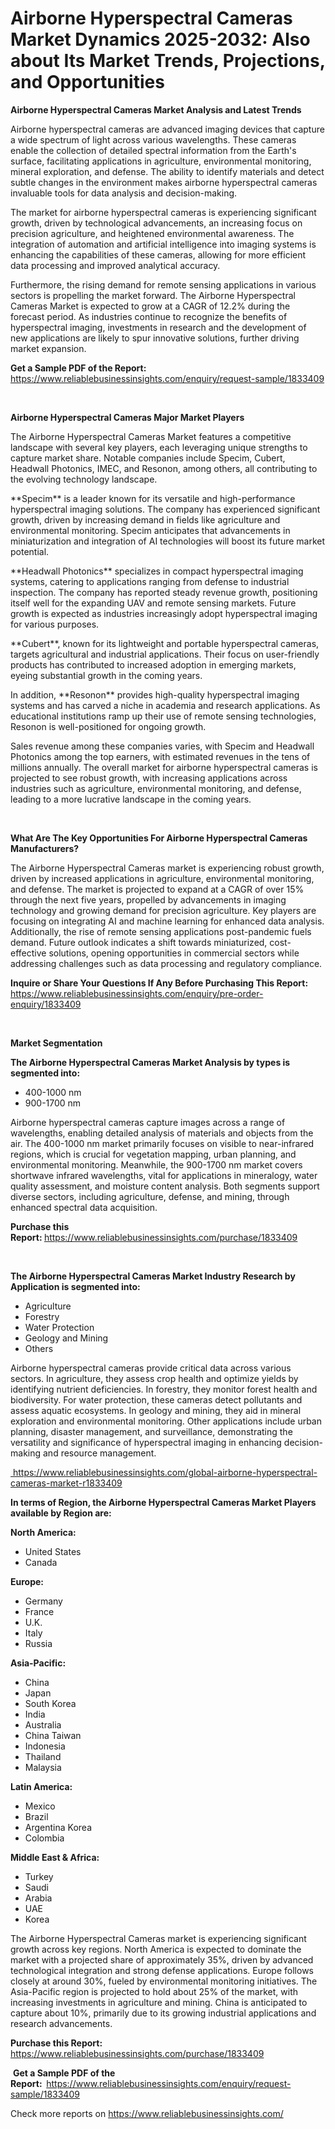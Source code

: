 <p><h1>Airborne Hyperspectral Cameras Market Dynamics 2025-2032: Also about Its Market Trends, Projections, and Opportunities</h1></p><p><strong>Airborne Hyperspectral Cameras Market Analysis and Latest Trends</strong></p>
<p><p>Airborne hyperspectral cameras are advanced imaging devices that capture a wide spectrum of light across various wavelengths. These cameras enable the collection of detailed spectral information from the Earth's surface, facilitating applications in agriculture, environmental monitoring, mineral exploration, and defense. The ability to identify materials and detect subtle changes in the environment makes airborne hyperspectral cameras invaluable tools for data analysis and decision-making.</p><p>The market for airborne hyperspectral cameras is experiencing significant growth, driven by technological advancements, an increasing focus on precision agriculture, and heightened environmental awareness. The integration of automation and artificial intelligence into imaging systems is enhancing the capabilities of these cameras, allowing for more efficient data processing and improved analytical accuracy. </p><p>Furthermore, the rising demand for remote sensing applications in various sectors is propelling the market forward. The Airborne Hyperspectral Cameras Market is expected to grow at a CAGR of 12.2% during the forecast period. As industries continue to recognize the benefits of hyperspectral imaging, investments in research and the development of new applications are likely to spur innovative solutions, further driving market expansion.</p></p>
<p><strong>Get a Sample PDF of the Report:&nbsp;</strong> <a href="https://www.reliablebusinessinsights.com/enquiry/request-sample/1833409?utm_campaign=2268&utm_medium=2&utm_source=Github&utm_content=ia&utm_term=26032025&utm_id=airborne-hyperspectral-cameras">https://www.reliablebusinessinsights.com/enquiry/request-sample/1833409</a></p>
<p>&nbsp;</p>
<p><strong>Airborne Hyperspectral Cameras Major Market Players</strong></p>
<p><p>The Airborne Hyperspectral Cameras Market features a competitive landscape with several key players, each leveraging unique strengths to capture market share. Notable companies include Specim, Cubert, Headwall Photonics, IMEC, and Resonon, among others, all contributing to the evolving technology landscape.</p><p>**Specim** is a leader known for its versatile and high-performance hyperspectral imaging solutions. The company has experienced significant growth, driven by increasing demand in fields like agriculture and environmental monitoring. Specim anticipates that advancements in miniaturization and integration of AI technologies will boost its future market potential.</p><p>**Headwall Photonics** specializes in compact hyperspectral imaging systems, catering to applications ranging from defense to industrial inspection. The company has reported steady revenue growth, positioning itself well for the expanding UAV and remote sensing markets. Future growth is expected as industries increasingly adopt hyperspectral imaging for various purposes.</p><p>**Cubert**, known for its lightweight and portable hyperspectral cameras, targets agricultural and industrial applications. Their focus on user-friendly products has contributed to increased adoption in emerging markets, eyeing substantial growth in the coming years.</p><p>In addition, **Resonon** provides high-quality hyperspectral imaging systems and has carved a niche in academia and research applications. As educational institutions ramp up their use of remote sensing technologies, Resonon is well-positioned for ongoing growth.</p><p>Sales revenue among these companies varies, with Specim and Headwall Photonics among the top earners, with estimated revenues in the tens of millions annually. The overall market for airborne hyperspectral cameras is projected to see robust growth, with increasing applications across industries such as agriculture, environmental monitoring, and defense, leading to a more lucrative landscape in the coming years.</p></p>
<p>&nbsp;</p>
<p><strong>What Are The Key Opportunities For Airborne Hyperspectral Cameras Manufacturers?</strong></p>
<p><p>The Airborne Hyperspectral Cameras market is experiencing robust growth, driven by increased applications in agriculture, environmental monitoring, and defense. The market is projected to expand at a CAGR of over 15% through the next five years, propelled by advancements in imaging technology and growing demand for precision agriculture. Key players are focusing on integrating AI and machine learning for enhanced data analysis. Additionally, the rise of remote sensing applications post-pandemic fuels demand. Future outlook indicates a shift towards miniaturized, cost-effective solutions, opening opportunities in commercial sectors while addressing challenges such as data processing and regulatory compliance.</p></p>
<p><strong>Inquire or Share Your Questions If Any Before Purchasing This Report:</strong> <a href="https://www.reliablebusinessinsights.com/enquiry/pre-order-enquiry/1833409?utm_campaign=2268&utm_medium=2&utm_source=Github&utm_content=ia&utm_term=26032025&utm_id=airborne-hyperspectral-cameras">https://www.reliablebusinessinsights.com/enquiry/pre-order-enquiry/1833409</a></p>
<p>&nbsp;</p>
<p><strong>Market Segmentation</strong></p>
<p><strong>The Airborne Hyperspectral Cameras Market Analysis by types is segmented into:</strong></p>
<p><ul><li>400-1000 nm</li><li>900-1700 nm</li></ul></p>
<p><p>Airborne hyperspectral cameras capture images across a range of wavelengths, enabling detailed analysis of materials and objects from the air. The 400-1000 nm market primarily focuses on visible to near-infrared regions, which is crucial for vegetation mapping, urban planning, and environmental monitoring. Meanwhile, the 900-1700 nm market covers shortwave infrared wavelengths, vital for applications in mineralogy, water quality assessment, and moisture content analysis. Both segments support diverse sectors, including agriculture, defense, and mining, through enhanced spectral data acquisition.</p></p>
<p><strong>Purchase this Report:&nbsp;</strong><a href="https://www.reliablebusinessinsights.com/purchase/1833409?utm_campaign=2268&utm_medium=2&utm_source=Github&utm_content=ia&utm_term=26032025&utm_id=airborne-hyperspectral-cameras">https://www.reliablebusinessinsights.com/purchase/1833409</a></p>
<p>&nbsp;</p>
<p><strong>The Airborne Hyperspectral Cameras Market Industry Research by Application is segmented into:</strong></p>
<p><ul><li>Agriculture</li><li>Forestry</li><li>Water Protection</li><li>Geology and Mining</li><li>Others</li></ul></p>
<p><p>Airborne hyperspectral cameras provide critical data across various sectors. In agriculture, they assess crop health and optimize yields by identifying nutrient deficiencies. In forestry, they monitor forest health and biodiversity. For water protection, these cameras detect pollutants and assess aquatic ecosystems. In geology and mining, they aid in mineral exploration and environmental monitoring. Other applications include urban planning, disaster management, and surveillance, demonstrating the versatility and significance of hyperspectral imaging in enhancing decision-making and resource management.</p></p>
<p><a href="https://www.reliablebusinessinsights.com/global-airborne-hyperspectral-cameras-market-r1833409?utm_campaign=2268&utm_medium=2&utm_source=Github&utm_content=ia&utm_term=26032025&utm_id=airborne-hyperspectral-cameras">&nbsp;https://www.reliablebusinessinsights.com/global-airborne-hyperspectral-cameras-market-r1833409</a></p>
<p><strong>In terms of Region, the Airborne Hyperspectral Cameras Market Players available by Region are:</strong></p>
<p>
    <p> <strong> North America: </strong>
        <ul>
            <li>United States</li>
            <li>Canada</li>
        </ul>
        </p> 
    <p> <strong> Europe: </strong>
        <ul>
            <li>Germany</li>
            <li>France</li>
            <li>U.K.</li>
            <li>Italy</li>
            <li>Russia</li>
        </ul>
        </p> 
    <p> <strong> Asia-Pacific: </strong>
        <ul>
            <li>China</li>
            <li>Japan</li>
            <li>South Korea</li>
            <li>India</li>
            <li>Australia</li>
            <li>China Taiwan</li>
            <li>Indonesia</li>
            <li>Thailand</li>
            <li>Malaysia</li>
        </ul>
        </p> 
    <p> <strong> Latin America: </strong>
        <ul>
            <li>Mexico</li>
            <li>Brazil</li>
            <li>Argentina Korea</li>
            <li>Colombia</li>
        </ul>
        </p> 
    <p> <strong> Middle East & Africa: </strong>
        <ul>
            <li>Turkey</li>
            <li>Saudi</li>
            <li>Arabia</li>
            <li>UAE</li>
            <li>Korea</li>
        </ul>
    </p>
    </p>
<p><p>The Airborne Hyperspectral Cameras market is experiencing significant growth across key regions. North America is expected to dominate the market with a projected share of approximately 35%, driven by advanced technological integration and strong defense applications. Europe follows closely at around 30%, fueled by environmental monitoring initiatives. The Asia-Pacific region is projected to hold about 25% of the market, with increasing investments in agriculture and mining. China is anticipated to capture about 10%, primarily due to its growing industrial applications and research advancements.</p></p>
<p><strong>Purchase this Report: </strong><a href="https://www.reliablebusinessinsights.com/purchase/1833409?utm_campaign=2268&utm_medium=2&utm_source=Github&utm_content=ia&utm_term=26032025&utm_id=airborne-hyperspectral-cameras">https://www.reliablebusinessinsights.com/purchase/1833409</a></p>
<p>&nbsp;<strong>Get a Sample PDF of the Report:&nbsp;&nbsp;</strong><a href="https://www.reliablebusinessinsights.com/enquiry/request-sample/1833409?utm_campaign=2268&utm_medium=2&utm_source=Github&utm_content=ia&utm_term=26032025&utm_id=airborne-hyperspectral-cameras">https://www.reliablebusinessinsights.com/enquiry/request-sample/1833409</a></p>
<p><strong></strong></p>
<p>Check more reports on <a href="https://www.reliablebusinessinsights.com/?utm_campaign=2268&utm_medium=2&utm_source=Github&utm_content=ia&utm_term=26032025&utm_id=airborne-hyperspectral-cameras">https://www.reliablebusinessinsights.com/</a></p>